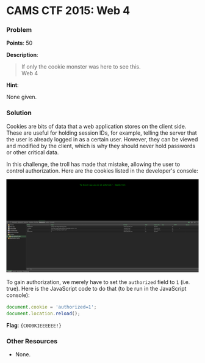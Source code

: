 # CAMS CTF 2015: Web 4

### Problem

**Points**: 50

**Description**: 

> If only the cookie monster was here to see this.  
> Web 4

**Hint**: 

None given.

### Solution

Cookies are bits of data that a web application stores on the client side. These are useful for holding session IDs, for example, telling the server that the user is already logged in as a certain user. However, they can be viewed and modified by the client, which is why they should never hold passwords or other critical data.

In this challenge, the troll has made that mistake, allowing the user to control authorization. Here are the cookies listed in the developer's console: 

![](cookies.png)

To gain authorization, we merely have to set the `authorized` field to `1` (i.e. true). Here is the JavaScript code to do that (to be run in the JavaScript console): 

```javascript
document.cookie = 'authorized=1';
document.location.reload();
```

**Flag**: `{C0O0KIEEEEEE!}`

### Other Resources

* None.
